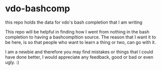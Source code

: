 # vdo-bashcomp
this repo holds the data for vdo's bash completion that I am writing

This repo will be helpful in finding how I went from nothing in the bash completion to having a bashcompltion source. The reason that I want it to be here, is so that people who want to learn a thing or two, can go with it.


I am a newbie and therefore you may find mistakes or things that I could have done better, I would appreciate any feedback, good or bad or even ugly. :) 


